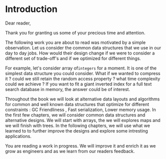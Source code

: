 # Introduction

Dear reader,   
  
Thank you for granting us some of your precious time and attention.  
  
The following work you are about to read was motivated by a simple observation. Let us consider the common data structures that we use in our day to day jobs. How would their design change if we were to consider a different set of trade-off's and if we optimized for different things.   
  
For example, let's consider array of`integers` for a moment. It is one of the simplest data structure you could consider. What if we wanted to compress it ? could we still retain the random access property ? what time complexity could we achieve ?  If you want to fit a giant inverted index for a full text search database in memory, the answer could be of interest.  

Throughout the book we will look at alternative data layouts and algorithms for common and well known data structures that optimize for different constraints : GC Friendliness , Fast serialization, Lower memory usage. In the first few chapters, we will consider common data structures and alternative designs. We will start with arrays, the we will explores maps and we will finish with trees. In the following chapters, we will use what we learned to  to further improve the designs and explore some intresting applications.  


You are reading a work in progress. We will improve it and enrich it as we grow as engineers and as we learn from our readers feedback. 

